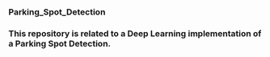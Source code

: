 ### Parking_Spot_Detection

### This repository is related to a Deep Learning implementation of a Parking Spot Detection.
